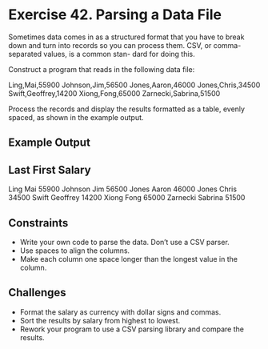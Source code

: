 # Exercise 42. Parsing a Data File

Sometimes data comes in as a structured format that you have to break down and turn into records so you can process them. CSV, or comma-separated values, is a common stan- dard for doing this.

Construct a program that reads in the following data file:

Ling,Mai,55900
Johnson,Jim,56500
Jones,Aaron,46000
Jones,Chris,34500
Swift,Geoffrey,14200
Xiong,Fong,65000
Zarnecki,Sabrina,51500

Process the records and display the results formatted as a table, evenly spaced, as shown in the example output.

## Example Output

Last     First     Salary
-------------------------
Ling     Mai       55900
Johnson  Jim       56500
Jones    Aaron     46000
Jones    Chris     34500
Swift    Geoffrey  14200
Xiong    Fong      65000
Zarnecki Sabrina   51500

## Constraints

- Write your own code to parse the data. Don’t use a CSV parser.
- Use spaces to align the columns.
- Make each column one space longer than the longest value in the column.

## Challenges

- Format the salary as currency with dollar signs and commas.
- Sort the results by salary from highest to lowest.
- Rework your program to use a CSV parsing library and compare the results.

